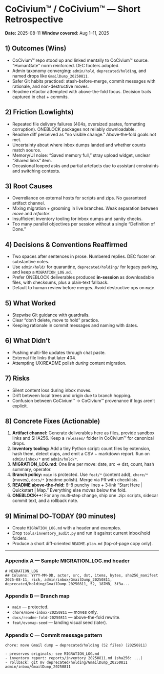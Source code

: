 <!-- status: stub; target: 150+ words -->
# CoCivium™ / CoCivium™ — Short Retrospective
**Date:** 2025-08-11
**Window covered:** Aug 1–11, 2025

## 1) Outcomes (Wins)
- CoCivium™ repo stood up and linked mentally to CoCivium™ source.  "HumanGate" norm reinforced.  DEC footers adopted.
- Admin taxonomy converging: `admin/hold`, `deprecated/holding`, and named drops like `GmailDump_20250811`.
- Safer Git habits practiced: stash-before-merge, commit messages with rationale, and non-destructive moves.
- Readme refactor attempted with above‑the‑fold focus.  Decision trails captured in chat + commits.

## 2) Friction (Lowlights)
- Repeated file delivery failures (404s, oversized pastes, formatting corruption).  ONEBLOCK packages not reliably downloadable.
- Readme diff perceived as “no visible change.”  Above‑the‑fold goals not met.
- Uncertainty about where inbox dumps landed and whether counts match source.
- Memory/UI noise: “Saved memory full,” stray upload widget, unclear “Shared links” item.
- Occasional looped asks and partial artefacts due to assistant constraints and switching contexts.

## 3) Root Causes
- Overreliance on external hosts for scripts and zips.  No guaranteed artifact channel.
- Mixing migration + grooming in live branches.  Weak separation between *move* and *refactor*.
- Insufficient inventory tooling for inbox dumps and sanity checks.
- Too many parallel objectives per session without a single “Definition of Done.”

## 4) Decisions & Conventions Reaffirmed
- Two spaces after sentences in prose.  Numbered replies.  DEC footer on substantive notes.
- Use `admin/hold/` for quarantine, `deprecated/holding/` for legacy parking, and keep a `MIGRATION_LOG.md`.
- Prefer ONEBLOCK deliverables produced **in-session** as downloadable files, with checksums, plus a plain‑text fallback.
- Default to human review before merges.  Avoid destructive ops on `main`.

## 5) What Worked
- Stepwise Git guidance with guardrails.
- Clear “don’t delete, move to hold” practice.
- Keeping rationale in commit messages and naming with dates.

## 6) What Didn’t
- Pushing multi-file updates through chat paste.
- External file links that later 404.
- Attempting UX/README polish *during* content migration.

## 7) Risks
- Silent content loss during inbox moves.
- Drift between local trees and origin due to branch hopping.
- Confusion between CoCivium™ → CoCivium™ provenance if logs aren’t explicit.

## 8) Concrete Fixes (Actionable)
1. **Artifact channel:** Generate deliverables here as files, provide sandbox links and SHA256.  Keep a `releases/` folder in CoCivium™ for canonical drops.
2. **Inventory tooling:** Add a tiny Python script: count files by extension, hash them, detect dups, and emit a CSV + markdown report.  Run on `admin/inbox/*` and `admin/hold/*`.
3. **MIGRATION_LOG.md:** One line per move: date, src → dst, count, hash summary, operator.
4. **Branch policy:** `main` is protected.  Use `feat/*` (content add), `chore/*` (moves), `docs/*` (readme polish).  Merge via PR with checklists.
5. **README above‑the‑fold:** 6–8 punchy lines + 3‑link “Start Here | Quickstart | Map.”  Everything else moves below the fold.
6. **ONEBLOCK++:** For any multi‑step change, ship one .zip: scripts, sidecar commit text, and a rollback note.

## 9) Minimal DO‑TODAY (90 minutes)
- Create `MIGRATION_LOG.md` with a header and examples.
- Drop `tools/inventory_audit.py` and run it against current inbox/hold folders.
- Produce a short diff‑oriented `README.plan.md` (top‑of‑page copy only).

---

### Appendix A — Sample MIGRATION_LOG.md header
```
# MIGRATION_LOG
## Columns: YYYY-MM-DD, actor, src, dst, items, bytes, sha256_manifest
2025-08-11, rick, admin/inbox/GmailDump_20250811, deprecated/holding/GmailDump_20250811, 52, 187MB, 3f3a...
```

### Appendix B — Branch map
- `main` — protected.
- `chore/move-inbox-20250811` — moves only.
- `docs/readme-fold-20250811` — above-the-fold rewrite.
- `feat/evomap-seed` — landing visual seed (later).

### Appendix C — Commit message pattern
```
chore: move Gmail dump → deprecated/holding (52 files) (20250811)

- preserves originals; see MIGRATION_LOG.md
- inventory report: reports/inventory_20250811.md (sha256: ...)
- rollback: git mv deprecated/holding/GmailDump_20250811 admin/inbox/GmailDump_20250811
```





